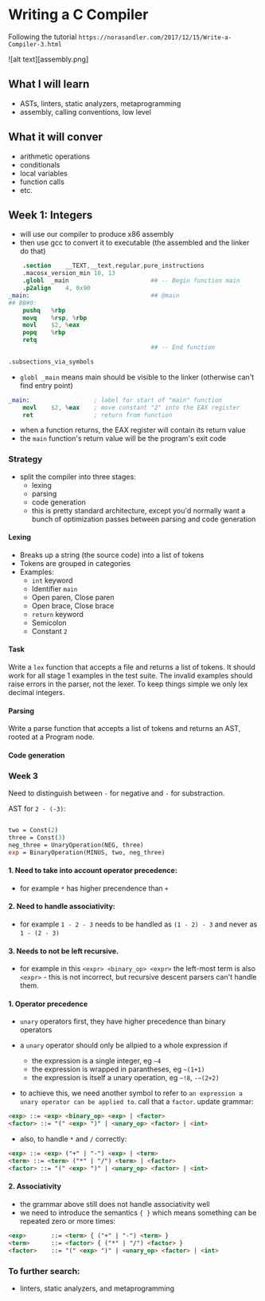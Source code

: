 # Writing a C Compiler

Following the tutorial `https://norasandler.com/2017/12/15/Write-a-Compiler-3.html`

![alt text][assembly.png]

## What I will learn

- ASTs, linters, static analyzers, metaprogramming
- assembly, calling conventions, low level

## What it will conver

- arithmetic operations
- conditionals
- local variables
- function calls
- etc.

## Week 1: Integers

- will use our compiler to produce x86 assembly
- then use gcc to convert it to executable (the assembled and the linker do that)

```s
	.section	__TEXT,__text,regular,pure_instructions
	.macosx_version_min 10, 13
	.globl	_main                   	## -- Begin function main
	.p2align	4, 0x90
_main:                                  ## @main
## BB#0:
	pushq	%rbp
	movq	%rsp, %rbp
	movl	$2, %eax
	popq	%rbp
	retq
                                        ## -- End function

.subsections_via_symbols
```

- `globl _main` means main should be visible to the linker (otherwise can't find entry point)

```s
_main:                  ; label for start of "main" function
    movl    $2, %eax    ; move constant "2" into the EAX register
    ret                 ; return from function
```

- when a function returns, the EAX register will contain its return value
- the `main` function's return value will be the program's exit code

### Strategy

- split the compiler into three stages:
    - lexing
	- parsing
	- code generation
	- this is pretty standard architecture, except you'd normally want a bunch of optimization passes between parsing and code generation

#### Lexing

- Breaks up a string (the source code) into a list of tokens
- Tokens are grouped in categories
- Examples: 
	- `int` keyword
	- Identifier `main`
	- Open paren, Close paren
	- Open brace, Close brace
	- `return` keyword
	- Semicolon
	- Constant `2`

#### Task

Write a `lex` function that accepts a file and returns a list of tokens. It should work for all stage 1 examples in the test suite. The invalid examples should raise errors in the parser, not the lexer. To keep things simple we only lex decimal integers.

#### Parsing

Write a parse function that accepts a list of tokens and returns an AST, rooted at a Program node. 

#### Code generation

### Week 3
Need to distinguish between `-` for negative and `-` for substraction.

AST for `2 - (-3)`:
```ocaml

two = Const(2)
three = Const(3)
neg_three = UnaryOperation(NEG, three)
exp = BinaryOperation(MINUS, two, neg_three)
```

#### 1. Need to take into account operator precedence:
- for example `*` has higher precendence than `+`
#### 2. Need to handle associativity: 
- for example `1 - 2 - 3` needs to be handled as `(1 - 2) - 3` and never as `1 - (2 - 3)`
#### 3. Needs to not be left recursive.
- for example in this ``` <expr> <binary_op> <expr> ``` the left-most term is also `<expr>` - this is not incorrect, but recursive descent parsers can't handle them.


#### 1. Operator precedence

- `unary` operators first, they have higher precedence than binary operators
- a `unary` operator should only be allpied to a whole expression if 
	- the expression is a single integer, eg `~4`
	- the expression is wrapped in parantheses, eg `~(1+1)`
	- the expression is itself a unary operation, eg `~!8`, `-~(2+2)` 

- to achieve this, we need another symbol to refer to `an expression a unary operator can be applied to`. call that a `factor`. update grammar:

```html
<exp> ::= <exp> <binary_op> <exp> | <factor>
<factor> ::= "(" <exp> ")" | <unary_op> <factor> | <int>
```

- also, to handle `*` and `/` correctly:

```html
<exp> ::= <exp> ("+" | "-") <exp> | <term>
<term> ::= <term> ("*" | "/") <term> | <factor>
<factor> ::= "(" <exp> ")" | <unary_op> <factor> | <int>
```

#### 2. Associativity
- the grammar above still does not handle associativity well
- we need to introduce the semantics `{ }` which means something can be repeated zero or more times:
```html
<exp> 		::= <term> { ("+" | "-") <term> }
<term> 		::= <factor> { ("*" | "/") <factor> }
<factor> 	::= "(" <exp> ")" | <unary_op> <factor> | <int>
```

### To further search:
- linters, static analyzers, and metaprogramming